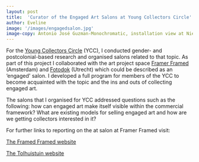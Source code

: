 ```yaml
---
layout: post
title:  'Curator of the Engaged Art Salons at Young Collectors Circle'
author: Eveline
image: '/images/engagedsalon.jpg'
image-copy: Antonio José Guzman-Monochromatic, installation view at Nieuw Dakota
---
```


For the [Young Collectors Circle](https://youngcollectorscircle.nl) (YCC), I conducted gender- and postcolonial-based research and organised salons related to that topic. As part of this project I collaborated with the art project space [Framer Framed](https://framerframed.nl/en/) (Amsterdam) and [Fotodok](https://www.fotodok.org/en/) (Utrecht) which could be described as an ‘engaged' salon. I developed a full program for members of the YCC to become acquainted with the topic and the ins and outs of collecting engaged art.

The salons that I organised for YCC addressed questions such as the following: how can engaged art make itself visible within the commercial framework? What are existing models for selling engaged art and how are we getting collectors interested in it?

For further links to reporting on the at salon at Framer Framed visit:

[The Framed Framed website](https://framerframed.nl/en/projecten/young-collectors-circle-x-framer-framed-engaged/)

[The Tolhuistuin website](https://tolhuistuin.nl/evenement/7832/)
